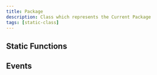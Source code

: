 ```yaml
---
title: Package
description: Class which represents the Current Package
tags: [static-class]
---
```


<HeaderDeclaration type="StaticClass" name="Package" is_static />


## Static Functions

<StaticFunctionsDeclaration type="StaticClass" name="Package" />


## Events

<EventsDeclaration type="StaticClass" name="Package" />
